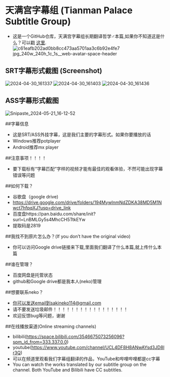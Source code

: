 # 天满宫字幕组     (Tianman Palace Subtitle Group)
-  这是一个GitHub仓库，天满宫字幕组长期翻译哲学♂本篇,如果你不知道这是什么？可以戳 <a href="https://jump2.bdimg.com/p/9021541534">这里</a>.
![c61eafb202ad0bb8cc473aa5701aa3c6b92e4fe7 jpg_240w_240h_1c_1s__web-avatar-space-header](https://github.com/sakiNeko1/Tianman-Palace-Subtitle-Group/assets/167757545/9eeb0a9c-c4e0-432a-a02b-c0ca9039753a)

## SRT字幕形式截图   (Screenshot)
![2024-04-30_161337](https://github.com/sakiNeko1/-Tianman-Palace-Subtitle-Group-/assets/167757545/2bbe6c68-e6ad-41e7-9730-522ad4d37b63)
![2024-04-30_161403](https://github.com/sakiNeko1/-Tianman-Palace-Subtitle-Group-/assets/167757545/1ed40793-395b-4d37-b66d-30ded1d292b3)
![2024-04-30_161436](https://github.com/sakiNeko1/-Tianman-Palace-Subtitle-Group-/assets/167757545/1546f135-b00f-4415-a07a-40fa3796251f)

## ASS字幕形式截图 
![Snipaste_2024-05-21_16-12-52](https://github.com/sakiNeko1/Tianman-Palace-Subtitle-Group/assets/167757545/f03b074a-c578-45b5-a141-5ec951bd0bc0)

##字幕信息
-  这是SRT/ASS外挂字幕，这是我们主要的字幕形式。如果你要播放的话
-  Windows推荐potplayer
-  Android推荐mx player

##注意事项！！！！
-  要下载标有“字幕匹配”字样的视频才能有最佳的观看体验，不然可能出现字幕错误等问题

##如何下载？
-  谷歌盘（google drive)
-  https://drive.google.com/drive/folders/194MywlnmNdZDKA38MD5M1Nwct7hfpqXJ?usp=drive_link
-  百度盘https://pan.baidu.com/share/init?surl=LnBMLGy5s4MhcCH5TtkEYw
-  提取码是2819

##我找不到原片怎么办？(If you don’t have the original video)
-  你可以访问Google drive链接来下载,里面我们翻译了什么本篇,就上传什么本篇

##谁在管理？
- 百度网盘是托管状态
- github和Google drive都是我本人(neko)管理


##想要联系neko？
-  你可以发送email到sakineko114@gmail.com
-  请不要发送垃圾邮件！！！！！！！！！！！！！！！！！
-  欢迎反馈bug等问题，谢谢


##在线播放渠道(Online streaming channels)
-  bilibili(https://space.bilibili.com/3546675073256096?spm_id_from=333.337.0.0)
-  youtube(https://www.youtube.com/channel/UCL4DF8H8ANwAYsd3JD8lr3Q)
-  可以在频道里观看我们字幕组翻译的作品，YouTube和哔哩哔哩都是cc字幕
-  You can watch the works translated by our subtitle group on the channel. Both YouTube and Bilibili have CC subtitles.
